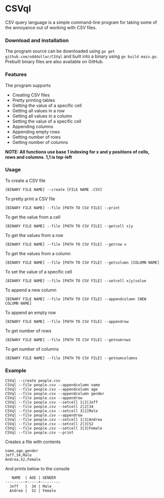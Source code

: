 # CSVql
CSV query language is a simple command-line program for taking some of the annoyance out of working with CSV files.

### Download and installation
The program source can be downloaded using ```go get github.com/odddollar/CSVql``` and built into a binary using ```go build main.go```. Prebuilt binary files are also available on GitHub.

### Features
The program supports
- Creating CSV files
- Pretty printing tables
- Getting the value of a specific cell
- Getting all values in a row
- Getting all values in a column
- Setting the value of a specific cell
- Appending columns
- Appending empty rows
- Getting number of rows
- Getting number of columns

**NOTE: All functions use base 1 indexing for x and y positions of cells, rows and columns. 1,1 is top-left**

### Usage

To create a CSV file

```[BINARY FILE NAME] --create [FILE NAME .CSV]```

To pretty print a CSV file

```[BINARY FILE NAME] --file [PATH TO CSV FILE] --print```

To get the value from a cell

```[BINARY FILE NAME] --file [PATH TO CSV FILE] --getcell x|y```

To get the values from a row

```[BINARY FILE NAME] --file [PATH TO CSV FILE] --getrow x```

To get the values from a column

```[BINARY FILE NAME] --file [PATH TO CSV FILE] --getcolumn [COLUMN NAME]```

To set the value of a specific cell

```[BINARY FILE NAME] --file [PATH TO CSV FILE] --setcell x|y|value```

To append a new column

```[BINARY FILE NAME] --file [PATH TO CSV FILE] --appendcolumn [NEW COLUMN NAME]```

To append an empty row

```[BINARY FILE NAME] --file [PATH TO CSV FILE] --appendrow```

To get number of rows

```[BINARY FILE NAME] --file [PATH TO CSV FILE] --getnumrows```

To get number of columns

```[BINARY FILE NAME] --file [PATH TO CSV FILE] --getnumcolumns```

### Example
```
CSVql --create people.csv
CSVql --file people.csv --appendcolumn name
CSVql --file people.csv --appendcolumn age
CSVql --file people.csv --appendcolumn gender
CSVql --file people.csv --appendrow
CSVql --file people.csv --setcell 1|2|Jeff
CSVql --file people.csv --setcell 2|2|34
CSVql --file people.csv --setcell 3|2|Male
CSVql --file people.csv --appendrow
CSVql --file people.csv --setcell 1|3|Andrea
CSVql --file people.csv --setcell 2|3|52
CSVql --file people.csv --setcell 3|3|Female
CSVql --file people.csv --print
```

Creates a file with contents
```
name,age,gender
Jeff,34,Male
Andrea,52,Female
```
And prints below to the console
```
   NAME  | AGE | GENDER
---------+-----+---------
  Jeff   |  34 | Male
  Andrea |  52 | Female
```